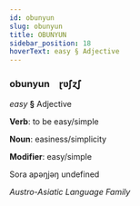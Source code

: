 ```yaml
---
id: obunyun
slug: obunyun
title: OBUNYUN
sidebar_position: 18
hoverText: easy § Adjective
---
```


### obunyun&emsp;<span kind="abugida">ɽʋ̃ʃɀ̃ʃ</span>

*easy* **§** Adjective

**Verb**: to be easy/simple

**Noun**: easiness/simplicity

**Modifier**: easy/simple

Sora apəŋjəŋ undefined

*Austro-Asiatic Language Family*